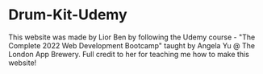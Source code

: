 # Drum-Kit-Udemy
This website was made by Lior Ben by following the Udemy course - "The Complete 2022 Web Development Bootcamp" taught by Angela Yu @ The London App Brewery. 
Full credit to her for teaching me how to make this website!
